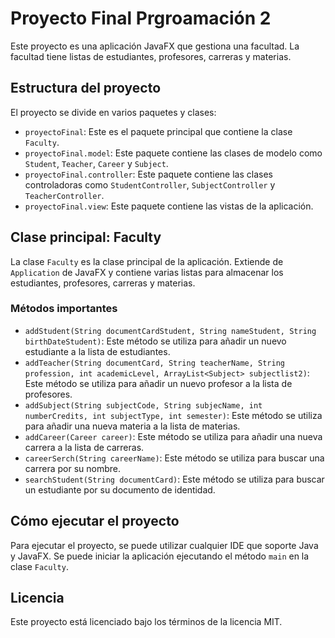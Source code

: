 # Proyecto Final Prgroamación 2

Este proyecto es una aplicación JavaFX que gestiona una facultad. La facultad tiene listas de estudiantes, profesores, carreras y materias.

## Estructura del proyecto

El proyecto se divide en varios paquetes y clases:

- `proyectoFinal`: Este es el paquete principal que contiene la clase `Faculty`.
- `proyectoFinal.model`: Este paquete contiene las clases de modelo como `Student`, `Teacher`, `Career` y `Subject`.
- `proyectoFinal.controller`: Este paquete contiene las clases controladoras como `StudentController`, `SubjectController` y `TeacherController`.
- `proyectoFinal.view`: Este paquete contiene las vistas de la aplicación.

## Clase principal: Faculty

La clase `Faculty` es la clase principal de la aplicación. Extiende de `Application` de JavaFX y contiene varias listas para almacenar los estudiantes, profesores, carreras y materias.

### Métodos importantes

- `addStudent(String documentCardStudent, String nameStudent, String birthDateStudent)`: Este método se utiliza para añadir un nuevo estudiante a la lista de estudiantes.
- `addTeacher(String documentCard, String teacherName, String profession, int academicLevel, ArrayList<Subject> subjectlist2)`: Este método se utiliza para añadir un nuevo profesor a la lista de profesores.
- `addSubject(String subjectCode, String subjecName, int numberCredits, int subjectType, int semester)`: Este método se utiliza para añadir una nueva materia a la lista de materias.
- `addCareer(Career career)`: Este método se utiliza para añadir una nueva carrera a la lista de carreras.
- `careerSerch(String careerName)`: Este método se utiliza para buscar una carrera por su nombre.
- `searchStudent(String documentCard)`: Este método se utiliza para buscar un estudiante por su documento de identidad.

## Cómo ejecutar el proyecto

Para ejecutar el proyecto, se puede utilizar cualquier IDE que soporte Java y JavaFX. Se puede iniciar la aplicación ejecutando el método `main` en la clase `Faculty`.

## Licencia

Este proyecto está licenciado bajo los términos de la licencia MIT.